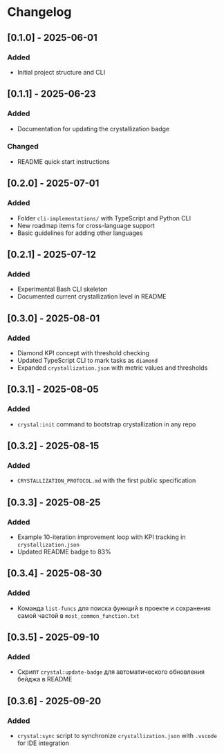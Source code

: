 # Changelog

## [0.1.0] - 2025-06-01
### Added
- Initial project structure and CLI

## [0.1.1] - 2025-06-23
### Added
- Documentation for updating the crystallization badge
### Changed
- README quick start instructions

## [0.2.0] - 2025-07-01
### Added
- Folder `cli-implementations/` with TypeScript and Python CLI
- New roadmap items for cross-language support
- Basic guidelines for adding other languages

## [0.2.1] - 2025-07-12
### Added
- Experimental Bash CLI skeleton
- Documented current crystallization level in README

## [0.3.0] - 2025-08-01
### Added
- Diamond KPI concept with threshold checking
- Updated TypeScript CLI to mark tasks as `diamond`
- Expanded `crystallization.json` with metric values and thresholds

## [0.3.1] - 2025-08-05
### Added
- `crystal:init` command to bootstrap crystallization in any repo

## [0.3.2] - 2025-08-15
### Added
- `CRYSTALLIZATION_PROTOCOL.md` with the first public specification

## [0.3.3] - 2025-08-25
### Added
- Example 10-iteration improvement loop with KPI tracking in `crystallization.json`
- Updated README badge to 83%

## [0.3.4] - 2025-08-30
### Added
- Команда `list-funcs` для поиска функций в проекте и сохранения самой частой в `most_common_function.txt`

## [0.3.5] - 2025-09-10
### Added
- Скрипт `crystal:update-badge` для автоматического обновления бейджа в README


## [0.3.6] - 2025-09-20
### Added
- `crystal:sync` script to synchronize `crystallization.json` with `.vscode` for IDE integration
